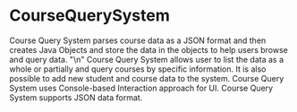 # CourseQuerySystem
Course Query System parses course data as a JSON format and then creates Java Objects and store
the data in the objects to help users browse and query data. "\n"
Course Query System allows user to list the data as a whole or partially and query courses by specific information.
It is also possible to add new student and course data to the system. 
Course Query System uses Console-based Interaction approach for UI.
Course Query System supports JSON data format.
